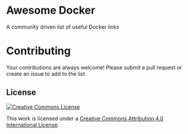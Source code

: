 Awesome Docker
==============

A community driven list of useful Docker links



# Contributing

Your contributions are always welcome! Please submit a pull request or create an issue to add to the list.


## License

[![Creative Commons License](http://i.creativecommons.org/l/by/4.0/88x31.png)](http://creativecommons.org/licenses/by/4.0/)

This work is licensed under a [Creative Commons Attribution 4.0 International License](http://creativecommons.org/licenses/by/4.0/).

